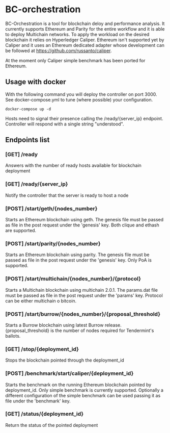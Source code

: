 # BC-orchestration
BC-Orchestration is a tool for blockchain deloy and performance analysis. It currently supports Ethereum and Parity for the entire workflow and it is able to deploy Multichain networks.
To apply the workload on the desired blockchain it relies on Hyperledger Caliper. Ethereum isn't supported yet by Caliper and it uses an Ethereum dedicated adapter whose development can be followed at https://github.com/russanto/caliper.

At the moment only Caliper simple benchmark has been ported for Ethereum.

## Usage with docker
With the following command you will deploy the controller on port 3000. See docker-compose.yml to tune (where possible) your configuration.
```
docker-compose up -d
```
Hosts need to signal their presence calling the /ready/{server_ip} endpoint. Controller will respond with a single string "understood".

## Endpoints list
### [GET] /ready
Answers with the number of ready hosts available for blockchain deployment
### [GET] /ready/{server_ip}
Notify the controller that the server is ready to host a node
### [POST] /start/geth/{nodes_number}
Starts an Ethereum blockchain using geth. The genesis file must be passed as file in the post request under the 'genesis' key. Both clique and ethash are supported.
### [POST] /start/parity/{nodes_number}
Starts an Ethereum blockchain using parity. The genesis file must be passed as file in the post request under the 'genesis' key. Only PoA is supported.
### [POST] /start/multichain/{nodes_number}/{protocol}
Starts a Multichain blockchain using multichain 2.0.1. The params.dat file must be passed as file in the post request under the 'params' key. Protocol can be either multichain o bitcoin.
### [POST] /start/burrow/{nodes_number}/{proposal_threshold}
Starts a Burrow blockchain using latest Burrow release. {proposal_threshold} is the number of nodes required for Tendermint's ballots.
### [GET] /stop/{deployment_id}
Stops the blockchain pointed through the deployment_id
### [POST] /benchmark/start/caliper/{deployment_id}
Starts the benchmark on the running Ethereum blockchain pointed by deployment_id. Only simple benchmark is currently supported. Optionally a different configuration of the simple benchmark can be used passing it as file under the 'benchmark' key.
### [GET] /status/{deployment_id}
Return the status of the pointed deployment
